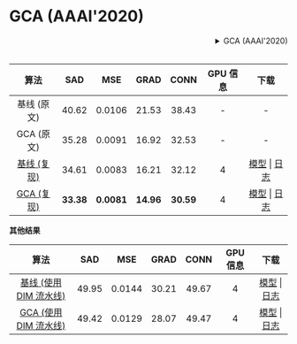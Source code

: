 # GCA (AAAI'2020)

<!-- [ALGORITHM] -->

<details>
<summary align="right">GCA (AAAI'2020)</summary>

```bibtex
@inproceedings{li2020natural,
  title={Natural Image Matting via Guided Contextual Attention},
  author={Li, Yaoyi and Lu, Hongtao},
  booktitle={Association for the Advancement of Artificial Intelligence (AAAI)},
  year={2020}
}
```

</details>

<br/>

|                             算法                              |    SAD    |    MSE     |   GRAD    |   CONN    | GPU 信息 |                                                                                                                           下载                                                                                                                           |
| :-----------------------------------------------------------: | :-------: | :--------: | :-------: | :-------: | :------: | :------------------------------------------------------------------------------------------------------------------------------------------------------------------------------------------------------------------------------------------------------: |
|                          基线 (原文)                          |   40.62   |   0.0106   |   21.53   |   38.43   |    -     |                                                                                                                            -                                                                                                                             |
|                          GCA (原文)                           |   35.28   |   0.0091   |   16.92   |   32.53   |    -     |                                                                                                                            -                                                                                                                             |
| [基线 (复现)](/configs/gca/baseline_r34_comp1k_200k-4xb10.py) |   34.61   |   0.0083   |   16.21   |   32.12   |    4     | [模型](https://download.openmmlab.com/mmediting/mattors/gca/baseline_r34_4x10_200k_comp1k_SAD-34.61_20220620-96f85d56.pth) \| [日志](https://download.openmmlab.com/mmediting/mattors/gca/baseline_r34_4x10_200k_comp1k_SAD-34.61_20220620-96f85d56.log) |
|    [GCA (复现)](/configs/gca/gca_r34_comp1k_200k-4xb10.py)    | **33.38** | **0.0081** | **14.96** | **30.59** |    4     |      [模型](https://download.openmmlab.com/mmediting/mattors/gca/gca_r34_4x10_200k_comp1k_SAD-33.38_20220615-65595f39.pth) \| [日志](https://download.openmmlab.com/mmediting/mattors/gca/gca_r34_4x10_200k_comp1k_SAD-33.38_20220615-65595f39.log)      |

**其他结果**

|                                      算法                                       |  SAD  |  MSE   | GRAD  | CONN  | GPU 信息 |                                                                                                                                  下载                                                                                                                                  |
| :-----------------------------------------------------------------------------: | :---: | :----: | :---: | :---: | :------: | :--------------------------------------------------------------------------------------------------------------------------------------------------------------------------------------------------------------------------------------------------------------------: |
| [基线 (使用 DIM 流水线)](/configs/gca/baseline_dimaug-r34_comp1k_200k-4xb10.py) | 49.95 | 0.0144 | 30.21 | 49.67 |    4     | [模型](https://download.openmmlab.com/mmediting/mattors/gca/baseline_dimaug_r34_4x10_200k_comp1k_SAD-49.95_20200626_231612-535c9a11.pth) \| [日志](https://download.openmmlab.com/mmediting/mattors/gca/baseline_dimaug_r34_4x10_200k_comp1k_20200626_231612.log.json) |
|    [GCA (使用 DIM 流水线)](/configs/gca/gca_dimaug-r34_comp1k_200k-4xb10.py)    | 49.42 | 0.0129 | 28.07 | 49.47 |    4     |      [模型](https://download.openmmlab.com/mmediting/mattors/gca/gca_dimaug_r34_4x10_200k_comp1k_SAD-49.42_20200626_231422-8e9cc127.pth) \| [日志](https://download.openmmlab.com/mmediting/mattors/gca/gca_dimaug_r34_4x10_200k_comp1k_20200626_231422.log.json)      |
